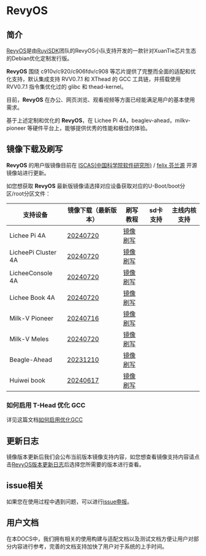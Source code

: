 # RevyOS

## 简介

[RevyOS](https://github.com/revyos)是由[RuyiSDK](https://github.com/ruyisdk)团队的RevyOS小队支持开发的一款针对XuanTie芯片生态的Debian优化定制发行版。

__RevyOS__ 围绕 c910v/c920/c906fdv/c908 等芯片提供了完整而全面的适配和优化支持，默认集成支持 RVV0.7.1 和 XThead 的 GCC 工具链，并搭载使用 RVV0.7.1 指令集优化过的 glibc 和 thead-kernel。

目前，__RevyOS__ 在办公、网页浏览、观看视频等方面已经能满足用户的基本使用需求。

基于上述定制和优化的 __RevyOS__，在 Lichee Pi 4A，beaglev-ahead，milkv-pioneer 等硬件平台上，能够提供优秀的性能和极佳的体验。

## 镜像下载及刷写

__RevyOS__ 的用户版镜像目前在 [ISCAS(中国科学院软件研究所)](https://mirror.iscas.ac.cn/revyos) / [felix 芬兰源](https://mirrors.felixc.at/revyos/) 开源镜像站进行更新。

如您想获取 __RevyOS__ 最新版镜像请选择对应设备获取对应的U-Boot/boot分区/root分区文件：

| 支持设备 | 镜像下载（最新版本） | 刷写教程 | sd卡支持 | 主线内核支持 |
| --- | --- | --- | --- | --- |
| Lichee Pi 4A | [20240720](https://mirror.iscas.ac.cn/revyos/extra/images/lpi4a/20240720/) | [镜像刷写](./Installation/licheepi4a.md) |  |  |
| LicheePi Cluster 4A | [20240720](https://mirror.iscas.ac.cn/revyos/extra/images/lpi4a/) | [镜像刷写](./Installation/licheepi4a.md)  |  |  |
| LicheeConsole 4A | [20240720](https://mirror.iscas.ac.cn/revyos/extra/images/lcon4a/20240720/) | [镜像刷写](./Installation/licheeconsole4a.md)  |  |  |
| Lichee Book 4A | [20240720](https://mirror.iscas.ac.cn/revyos/extra/images/laptop4a/) | [镜像刷写](./Installation/licheebook.md)  |  |  |
| Milk-V Pioneer | [20240716](https://mirror.iscas.ac.cn/revyos/extra/images/meles/20240720/) | [镜像刷写](https://milkv.io/zh/docs/pioneer/getting-started/InstallOS)  |  |  |
| Milk-V Meles | [20240720](https://mirror.iscas.ac.cn/revyos/extra/images/meles/20240720/) | [镜像刷写](https://milkv.io/zh/docs/meles/installation)  |  |  |
| Beagle-Ahead | [20231210](https://mirror.iscas.ac.cn/revyos/extra/images/beagle/20231210/) | [镜像刷写]()  |  |  |
| Huiwei book | [20240617](https://mirror.iscas.ac.cn/revyos/extra/images/huiwei/test/20240617/) | [镜像刷写]()  |  |  |

### 如何启用 T-Head 优化 GCC

详见这篇文档[如何启用优化GCC](build/debian/enable_optimization_gcc.md)

## 更新日志

镜像版本更新后我们会公布当前版本镜像支持内容，如您想查看镜像支持内容请点击[RevyOS版本更新日志](./changelog/)后选择您所需要的版本进行查看。

## issue相关

如果您在使用过程中遇到问题，可以进行[issue申报](https://github.com/revyos/revyos/issues)。

## 用户文档

在本DOCS中，我们拥有相关的使用构建与适配文档以及测试文档方便让用户对部分内容进行参考，完善的文档支持加快了用户对于系统的上手时间。
